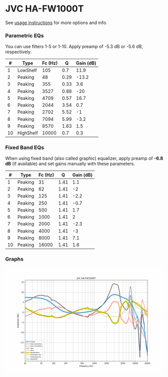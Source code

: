 # JVC HA-FW1000T
See [usage instructions](https://github.com/jaakkopasanen/AutoEq#usage) for more options and info.

### Parametric EQs
You can use filters 1-5 or 1-10. Apply preamp of -5.3 dB or -5.6 dB, respectively.

|   # | Type      |   Fc (Hz) |    Q |   Gain (dB) |
|-----|-----------|-----------|------|-------------|
|   1 | LowShelf  |       105 | 0.7  |        11.9 |
|   2 | Peaking   |        48 | 0.29 |       -13.2 |
|   3 | Peaking   |       355 | 0.33 |         3.6 |
|   4 | Peaking   |      3527 | 0.88 |       -20   |
|   5 | Peaking   |      4709 | 0.57 |        16.7 |
|   6 | Peaking   |      2044 | 3.54 |         0.7 |
|   7 | Peaking   |      2702 | 5.52 |        -1   |
|   8 | Peaking   |      7094 | 5.99 |        -3.2 |
|   9 | Peaking   |      8570 | 1.63 |         1.5 |
|  10 | HighShelf |     10000 | 0.7  |         0.3 |

### Fixed Band EQs
When using fixed band (also called graphic) equalizer, apply preamp of **-6.8 dB** (if available) and set gains manually with these parameters.

|   # | Type    |   Fc (Hz) |    Q |   Gain (dB) |
|-----|---------|-----------|------|-------------|
|   1 | Peaking |        31 | 1.41 |         1.1 |
|   2 | Peaking |        62 | 1.41 |        -2   |
|   3 | Peaking |       125 | 1.41 |        -2.2 |
|   4 | Peaking |       250 | 1.41 |        -0.7 |
|   5 | Peaking |       500 | 1.41 |         1.7 |
|   6 | Peaking |      1000 | 1.41 |         2   |
|   7 | Peaking |      2000 | 1.41 |        -2.3 |
|   8 | Peaking |      4000 | 1.41 |        -3   |
|   9 | Peaking |      8000 | 1.41 |         7.1 |
|  10 | Peaking |     16000 | 1.41 |         1.6 |

### Graphs
![](./JVC%20HA-FW1000T.png)
